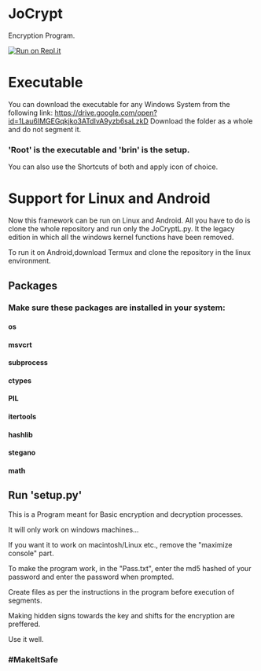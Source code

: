 # JoCrypt

Encryption Program.

[![Run on Repl.it](https://repl.it/badge/github/SidJo15/JoCrypt)](https://repl.it/github/SidJo15/JoCrypt)

# Executable

You can download the executable for any Windows System from the following link:
https://drive.google.com/open?id=1Lau6IMGEGqkjko3ATdIvA9yzb6saLzkD
Download the folder as a whole and do not segment it.

### 'Root' is the executable and 'brin' is the setup.
You can also use the Shortcuts of both and apply icon of choice.
# Support for Linux and Android
Now this framework can be run on Linux and Android.
All you have to do is clone the whole repository and run only the JoCryptL.py.
It the legacy edition in which all the windows kernel functions have been removed.

To run it on Android,download Termux and clone the repository in the linux environment.

## Packages
### Make sure these packages are installed in your system:
#### os
#### msvcrt
#### subprocess
#### ctypes
#### PIL
#### itertools
#### hashlib
#### stegano
#### math

## Run 'setup.py'

This is a Program meant for Basic encryption and decryption processes.

It will only work on windows machines...

If you want it to work on macintosh/Linux etc., remove the "maximize console" part. 

To make the program work, in the "Pass.txt", enter the md5 hashed of your password and enter the password when prompted.

Create files as per the instructions in the program before execution of segments.

Making hidden signs towards the key and shifts for the encryption are preffered.

Use it well.

### #MakeItSafe
